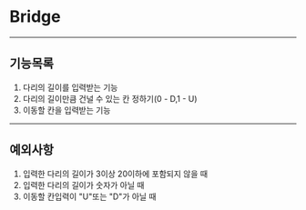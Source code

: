 # Bridge

---

## 기능목록

1. 다리의 길이를 입력받는 기능
2. 다리의 길이만큼 건널 수 있는 칸 정하기(0 - D,1 - U)
3. 이동할 칸을 입력받는 기능

---

## 예외사항

1. 입력한 다리의 길이가 3이상 20이하에 포함되지 않을 때
2. 입력한 다리의 길이가 숫자가 아닐 때
3. 이동할 칸입력이 "U"또는 "D"가 아닐 때
